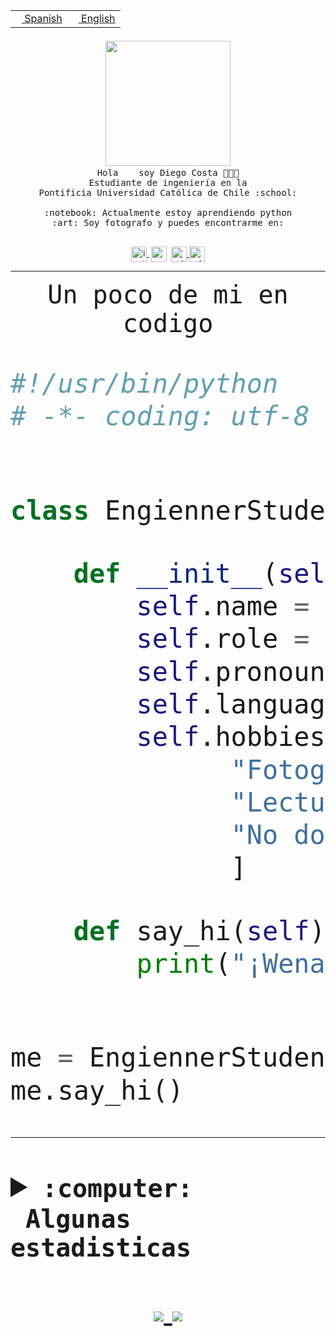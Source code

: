 <table border="0"  align="right">
 <tr><td><a href="README.md"><img src="https://upload.wikimedia.org/wikipedia/commons/thumb/8/89/Bandera_de_Espa%C3%B1a.svg/1200px-Bandera_de_Espa%C3%B1a.svg.png" height="10"> Spanish</a></td>
 <td><a href="README.en.md"><img src="https://upload.wikimedia.org/wikipedia/commons/a/a4/Flag_of_the_United_States.svg" height="10"> English</a></td></tr>
</table><br><br><br>


<p align="center">
  <img src="https://github.com/diegocostares/diegocostares/blob/main/Images/aaa2.gif?raw=true" width="200px">
  <br><samp>
    Hola <img src="https://media.giphy.com/media/hvRJCLFzcasrR4ia7z/giphy.gif" width="16px"> soy Diego Costa 👨🏻‍💻<br>
    Estudiante de ingeniería en la <br>
    Pontificia Universidad Católica de Chile :school:<br>
  <br>
    :notebook: Actualmente estoy aprendiendo python <br>
    :art: Soy fotografo y puedes encontrarme en: <br>
  <br></samp>
  
</p>

<p align="center">
   <a href="https://instagram.com/diegocosta_no" target="blank">
    <img 
    align="center" src="https://cdn.jsdelivr.net/npm/simple-icons@3.0.1/icons/instagram.svg" alt="instagram" height="25px" width="25px" />
  </a>
  <a style="border: 3px solid; color: white;"href="https://t.me/diegocosta_no" target="blank">
  <img
  align="center" alt="Telegram" width="25px" src="https://icons-for-free.com/iconfiles/png/512/Telegram-1324888767380505522.png" />
</a>
<a href="https://api.whatsapp.com/send?phone=56971897835&text=Hola!" target="blank">
  <img
  align="center" alt="wtsp" width="25px" src="https://img.icons8.com/pastel-glyph/2x/whatsapp--v2.png" />
</a>
<a href="https://www.linkedin.com/in/diego-costa-786249213/" target="blank">
  <img
  align="center" alt="wtsp" width="25px" src="https://img.icons8.com/metro/452/linkedin.png" />
</a>

  </a>
</p>

---


<p align="center"><font size="25"><samp>Un poco de mi en codigo</samp></front></p>


```python
#!/usr/bin/python
# -*- coding: utf-8 -*-


class EngiennerStudent:

    def __init__(self):
        self.name = "Diego Costa"
        self.role = "Estudiante"
        self.pronouns = "he/him"
        self.language_spoken = ["es_CL", "en_US"]
        self.hobbies = [
              "Fotografia",
              "Lectura",
              "No dormir",
              ]

    def say_hi(self):
        print("¡Wena mundo!")


me = EngiennerStudent()
me.say_hi()
```
---
<details>
  <summary><b><samp>:computer: &nbsp;Algunas estadisticas</samp></b></summary>
  <br/></p>

<!--START_SECTION:waka-->
![Code Time](http://img.shields.io/badge/Code%20Time-498%20hrs%2041%20mins-blue)

**Soy nocturno 🦉** 

```text
🌞 Mañana     8 commits      ░░░░░░░░░░░░░░░░░░░░░░░░░   2.25% 
🌆 Día        128 commits    █████████░░░░░░░░░░░░░░░░   36.06% 
🌃 Tarde      113 commits    ████████░░░░░░░░░░░░░░░░░   31.83% 
🌙 Noche      106 commits    ███████░░░░░░░░░░░░░░░░░░   29.86%

```
📅 **Soy más productivo los Miércoles** 

```text
Lunes        33 commits     ██░░░░░░░░░░░░░░░░░░░░░░░   9.3% 
Martes       35 commits     ██░░░░░░░░░░░░░░░░░░░░░░░   9.86% 
Miércoles    127 commits    █████████░░░░░░░░░░░░░░░░   35.77% 
Jueves       36 commits     ██░░░░░░░░░░░░░░░░░░░░░░░   10.14% 
Viernes      17 commits     █░░░░░░░░░░░░░░░░░░░░░░░░   4.79% 
Sábado       51 commits     ███░░░░░░░░░░░░░░░░░░░░░░   14.37% 
Domingo      56 commits     ████░░░░░░░░░░░░░░░░░░░░░   15.77%

```


📊 **Esta semana me dediqué a** 

```text
🐱‍💻 Proyectos: 
G74_BDD                  6 hrs 40 mins       █████████████░░░░░░░░░░░░   55.17% 
SHAREGO-G54              3 hrs 39 mins       ███████░░░░░░░░░░░░░░░░░░   30.23% 
T2                       1 hr 15 mins        ██░░░░░░░░░░░░░░░░░░░░░░░   10.38% 
proyecto-de-ejemplo      19 mins             ░░░░░░░░░░░░░░░░░░░░░░░░░   2.68% 
ejemplos                 7 mins              ░░░░░░░░░░░░░░░░░░░░░░░░░   1.03%

```


 Last Updated on 27/05/2022 22:25:08 UTC
<!--END_SECTION:waka-->
  
  

 <p align="center"> <img src="https://github-readme-stats.vercel.app/api?username=diegocostares&show_icons=true&theme=ayu-mirage" alt="abhisheknaiidu" /></p>
 
</details>

<p align=center>
  <a href="https://github.com/diegocostares">
    <img src="https://badges.pufler.dev/visits/diegocostares/diegocostares?style=flat-square&color=black&logo=github">
  </a>
  <a href="https://github.com/diegocostares?tab=repositories">
    <img src="https://badges.pufler.dev/repos/diegocostares?style=flat-square&color=black&logo=github">
  </a>
</p>
